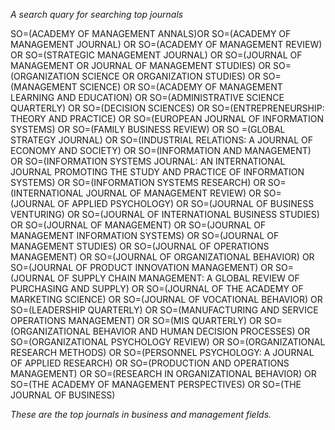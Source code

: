 _A search quary for searching top journals_  
  
SO=(ACADEMY OF MANAGEMENT ANNALS)OR SO=(ACADEMY OF MANAGEMENT JOURNAL) OR SO=(ACADEMY OF MANAGEMENT REVIEW) OR SO=(STRATEGIC MANAGEMENT JOURNAL) OR SO=(JOURNAL OF MANAGEMENT OR JOURNAL OF MANAGEMENT STUDIES) OR SO=(ORGANIZATION SCIENCE OR ORGANIZATION STUDIES) OR SO=(MANAGEMENT SCIENCE) OR SO=(ACADEMY OF MANAGEMENT LEARNING AND EDUCATION) OR SO=(ADMINISTRATIVE SCIENCE QUARTERLY) OR SO=(DECISION SCIENCES) OR SO=(ENTREPRENEURSHIP: THEORY AND PRACTICE) OR SO=(EUROPEAN JOURNAL OF INFORMATION SYSTEMS) OR SO=(FAMILY BUSINESS REVIEW) OR SO =(GLOBAL STRATEGY JOURNAL) OR SO=(INDUSTRIAL RELATIONS: A JOURNAL OF ECONOMY AND SOCIETY) OR SO=(INFORMATION AND MANAGEMENT) OR SO=(INFORMATION SYSTEMS JOURNAL: AN INTERNATIONAL JOURNAL PROMOTING THE STUDY AND PRACTICE OF INFORMATION SYSTEMS) OR SO=(INFORMATION SYSTEMS RESEARCH) OR SO=(INTERNATIONAL JOURNAL OF MANAGEMENT REVIEW) OR SO=(JOURNAL OF APPLIED PSYCHOLOGY) OR SO=(JOURNAL OF BUSINESS VENTURING) OR SO=(JOURNAL OF INTERNATIONAL BUSINESS STUDIES) OR SO=(JOURNAL OF MANAGEMENT) OR SO=(JOURNAL OF MANAGEMENT INFORMATION SYSTEMS) OR SO=(JOURNAL OF MANAGEMENT STUDIES) OR SO=(JOURNAL OF OPERATIONS MANAGEMENT) OR SO=(JOURNAL OF ORGANIZATIONAL BEHAVIOR) OR SO=(JOURNAL OF PRODUCT INNOVATION MANAGEMENT) OR SO=(JOURNAL OF SUPPLY CHAIN MANAGEMENT: A GLOBAL REVIEW OF PURCHASING AND SUPPLY) OR SO=(JOURNAL OF THE ACADEMY OF MARKETING SCIENCE) OR SO=(JOURNAL OF VOCATIONAL BEHAVIOR) OR SO=(LEADERSHIP QUARTERLY) OR SO=(MANUFACTURING AND SERVICE OPERATIONS MANAGEMENT) OR SO=(MIS QUARTERLY) OR SO=(ORGANIZATIONAL BEHAVIOR AND HUMAN DECISION PROCESSES) OR SO=(ORGANIZATIONAL PSYCHOLOGY REVIEW) OR SO=(ORGANIZATIONAL RESEARCH METHODS) OR SO=(PERSONNEL PSYCHOLOGY: A JOURNAL OF APPLIED RESEARCH) OR SO=(PRODUCTION AND OPERATIONS MANAGEMENT) OR SO=(RESEARCH IN ORGANIZATIONAL BEHAVIOR) OR SO=(THE ACADEMY OF MANAGEMENT PERSPECTIVES) OR SO=(THE JOURNAL OF BUSINESS)   
  
*These are the top journals in business and management fields.*
